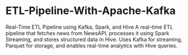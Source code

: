 # ETL-Pipeline-With-Apache-Kafka
Real-Time ETL Pipeline using Kafka, Spark, and Hive  A real-time ETL pipeline that fetches news from NewsAPI, processes it using Spark Streaming, and stores structured data in Hive. Uses Kafka for streaming, Parquet for storage, and enables real-time analytics with Hive queries.
